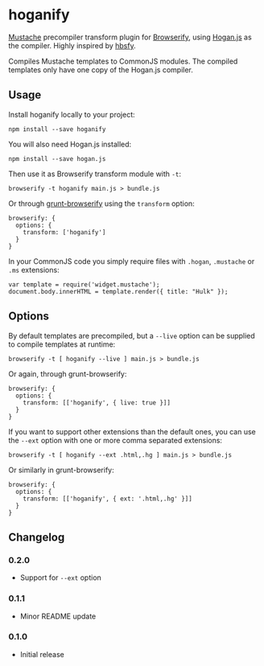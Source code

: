hoganify
========

[Mustache](http://mustache.github.io/) precompiler transform plugin for
[Browserify](https://github.com/substack/node-browserify), using
[Hogan.js](https://github.com/twitter/hogan.js) as the compiler. Highly
inspired by [hbsfy](https://github.com/epeli/node-hbsfy).

Compiles Mustache templates to CommonJS modules. The compiled templates
only have one copy of the Hogan.js compiler.

Usage
-----

Install hoganify locally to your project:

    npm install --save hoganify

You will also need Hogan.js installed:

    npm install --save hogan.js

Then use it as Browserify transform module with `-t`:

    browserify -t hoganify main.js > bundle.js

Or through [grunt-browserify](https://github.com/jmreidy/grunt-browserify)
using the `transform` option:

    browserify: {
      options: {
        transform: ['hoganify']
      }
    }

In your CommonJS code you simply require files with `.hogan`, `.mustache`
or `.ms` extensions:

    var template = require('widget.mustache');
    document.body.innerHTML = template.render({ title: "Hulk" });

Options
-------

By default templates are precompiled, but a `--live` option can be
supplied to compile templates at runtime:

    browserify -t [ hoganify --live ] main.js > bundle.js

Or again, through grunt-browserify:

    browserify: {
      options: {
        transform: [['hoganify', { live: true }]]
      }
    }

If you want to support other extensions than the default ones, you can use the
`--ext` option with one or more comma separated extensions:

    browserify -t [ hoganify --ext .html,.hg ] main.js > bundle.js

Or similarly in grunt-browserify:

    browserify: {
      options: {
        transform: [['hoganify', { ext: '.html,.hg' }]]
      }
    }

Changelog
---------

### 0.2.0

- Support for `--ext` option

### 0.1.1

-   Minor README update

### 0.1.0

-   Initial release

